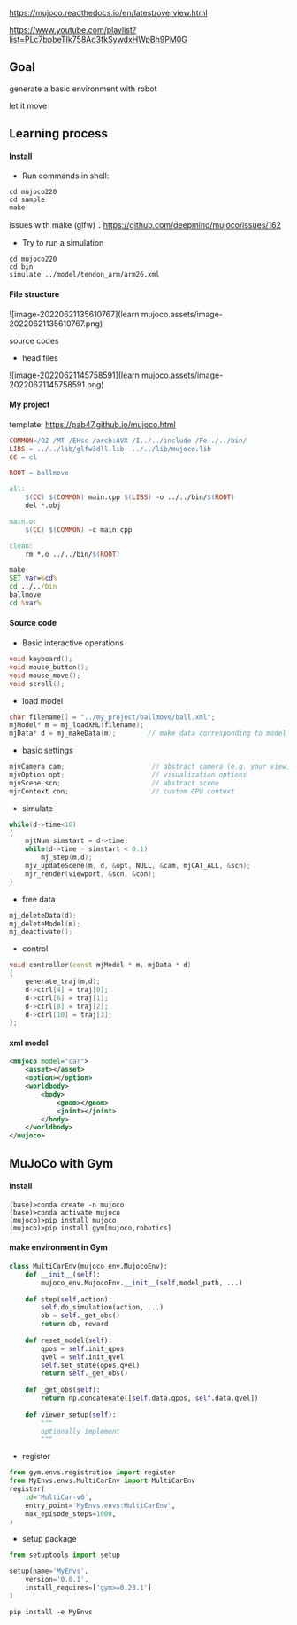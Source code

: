 https://mujoco.readthedocs.io/en/latest/overview.html

https://www.youtube.com/playlist?list=PLc7bpbeTIk758Ad3fkSywdxHWpBh9PM0G

## Goal

generate a basic environment with robot 

let it move 

## Learning process

#### Install

- Run commands in shell:

```shell
cd mujoco220
cd sample
make
```

issues with make (glfw)：https://github.com/deepmind/mujoco/issues/162

- Try to run a simulation

```shell
cd mujoco220
cd bin
simulate ../model/tendon_arm/arm26.xml
```



#### File structure

![image-20220621135610767](learn mujoco.assets/image-20220621135610767.png)

source codes

- head files

![image-20220621145758591](learn mujoco.assets/image-20220621145758591.png)



#### My project

template: https://pab47.github.io/mujoco.html

```makefile
COMMON=/O2 /MT /EHsc /arch:AVX /I../../include /Fe../../bin/
LIBS = ../../lib/glfw3dll.lib  ../../lib/mujoco.lib
CC = cl

ROOT = ballmove

all:
	$(CC) $(COMMON) main.cpp $(LIBS) -o ../../bin/$(ROOT)
	del *.obj

main.o:
	$(CC) $(COMMON) -c main.cpp

clean:
	rm *.o ../../bin/$(ROOT)
```

```bat
make
SET var=%cd%
cd ../../bin
ballmove
cd %var%
```

#### Source code

- Basic interactive operations

```c++
void keyboard();
void mouse_button();
void mouse_move();
void scroll();
```

- load model

```c++
char filename[] = "../my_project/ballmove/ball.xml";
mjModel* m = mj_loadXML(filename);  
mjData* d = mj_makeData(m);        // make data corresponding to model
```

- basic settings

```c++
mjvCamera cam;                      // abstract camera (e.g. your view)
mjvOption opt;                      // visualization options
mjvScene scn;                       // abstract scene
mjrContext con;                     // custom GPU context
```

- simulate

```c++
while(d->time<10)
{
	mjtNum simstart = d->time;
	while(d->time - simstart < 0.1)
		mj_step(m,d);
	mjv_updateScene(m, d, &opt, NULL, &cam, mjCAT_ALL, &scn);
    mjr_render(viewport, &scn, &con);	
}	
```

- free data

```c++
mj_deleteData(d);
mj_deleteModel(m);
mj_deactivate();
```

- control

```c++
void controller(const mjModel * m, mjData * d)
{
    generate_traj(m,d);
    d->ctrl[4] = traj[0];
    d->ctrl[6] = traj[1];
    d->ctrl[8] = traj[2];
    d->ctrl[10] = traj[3];
};
```



#### xml model

```xml
<mujoco model="car">
    <asset></asset>
    <option></option>
    <worldbody>
        <body>
            <geom></geom>
            <joint></joint>
        </body>
    </worldbody>
</mujoco>
```



## MuJoCo with Gym

#### install

```shell
(base)>conda create -n mujoco
(base)>conda activate mujoco
(mujoco)>pip install mujoco
(mujoco)>pip install gym[mujoco,robotics]
```

#### make environment in Gym 	

```python
class MultiCarEnv(mujoco_env.MujocoEnv):
    def __init__(self):
        mujoco_env.MujocoEnv.__init__(self,model_path, ...)
        
    def step(self,action):
        self.do_simulation(action, ...)
        ob = self._get_obs()
        return ob, reward
    
    def reset_model(self):
        qpos = self.init_qpos
        qvel = self.init_qvel
        self.set_state(qpos,qvel)
        return self._get_obs()
    
    def _get_obs(self):
        return np.concatenate([self.data.qpos, self.data.qvel])
    
    def viewer_setup(self):
        """
        optionally implement
        """
```

- register

```python
from gym.envs.registration import register
from MyEnvs.envs.MultiCarEnv import MultiCarEnv
register(
    id='MultiCar-v0',
    entry_point='MyEnvs.envs:MultiCarEnv',
    max_episode_steps=1000,
)
```

- setup package

```python
from setuptools import setup

setup(name='MyEnvs',
    version='0.0.1',
    install_requires=['gym>=0.23.1']
)
```

```shell
pip install -e MyEnvs
```



